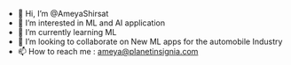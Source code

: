 - 👋 Hi, I’m @AmeyaShirsat
- 👀 I’m interested in ML and AI application  
- 🌱 I’m currently learning ML
- 💞️ I’m looking to collaborate on New ML apps for the automobile Industry
- 📫 How to reach me : ameya@planetinsignia.com

<!---
AmeyaShirsat/AmeyaShirsat is a ✨ special ✨ repository because its `README.md` (this file) appears on your GitHub profile.
You can click the Preview link to take a look at your changes.
--->
